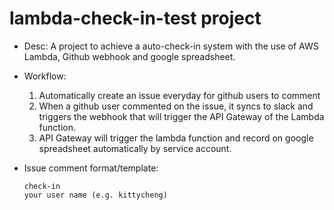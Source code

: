 # lambda-check-in-test project
* Desc: A project to achieve a auto-check-in system with the use of AWS Lambda, Github webhook and google spreadsheet.

* Workflow: 
  1. Automatically create an issue everyday for github users to comment
  2. When a github user commented on the issue, it syncs to slack and triggers the webhook that will trigger the API Gateway of the Lambda  function.
  3. API Gateway will trigger the lambda function and record on google spreadsheet automatically by service account.

* Issue comment format/template:
  ```
  check-in
  your user name (e.g. kittycheng)
  ```
